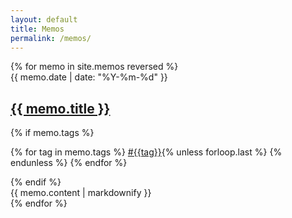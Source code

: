 ```yaml
---
layout: default
title: Memos
permalink: /memos/
---
```


<div class="memos">
  {% for memo in site.memos reversed %}
    <article class="memo">
      <div class="memo-header" onclick="window.location.href='{{ memo.url }}';" style="cursor: pointer;">
        <div class="memo-metadata">
          <time datetime="{{ memo.date | date_to_xmlschema }}">{{ memo.date | date: "%Y-%m-%d" }}</time>
        </div>
        <h2><a class="memo-link" href="{{ memo.url }}">{{ memo.title }}</a></h2>
        {% if memo.tags %}
          <p class="memo-tags">
            {% for tag in memo.tags %}
              <a href="/tag/{{tag}}">#{{tag}}</a>{% unless forloop.last %} {% endunless %}
            {% endfor %}
          </p>
        {% endif %}
      </div>
      <div class="memo-content">
        {{ memo.content | markdownify }}
      </div>
    </article>
  {% endfor %}
</div>
